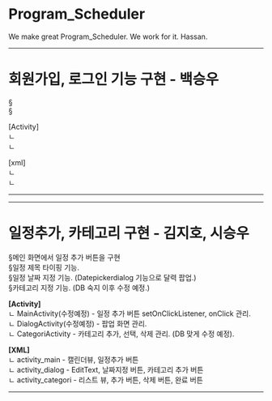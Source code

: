 # Program_Scheduler
We make great Program_Scheduler. We work for it. Hassan.
  
-------------------------------------------------------------------------------------------------
# 회원가입, 로그인 기능 구현 - 백승우  
   §  
   §  

[Activity]  
ㄴ  
ㄴ  

[xml]  
ㄴ  
ㄴ  


-------------------------------------------------------------------------------------------------
-------------------------------------------------------------------------------------------------
  
# 일정추가, 카테고리 구현 - 김지호, 시승우  
   §메인 화면에서 일정 추가 버튼을 구현  
   §일정 제목 타이핑 기능.  
   §일정 날짜 지정 기능. (Datepickerdialog 기능으로 달력 팝업.)  
   §카테고리 지정 기능. (DB 숙지 이후 수정 예정.)  
     
**[Activity]**  
ㄴ MainActivity(수정예정) - 일정 추가 버튼 setOnClickListener, onClick 관리.  
ㄴ DialogActivity(수정예정) - 팝업 화면 관리.  
ㄴ CategoriActivity - 카테고리 추가, 선택, 삭제 관리. (DB 맞게 수정 예정).  
  
**[XML]**  
ㄴ activity_main -  캘린더뷰, 일정추가 버튼  
ㄴ activity_dialog - EditText, 날짜지정 버튼, 카테고리 추가 버튼  
ㄴ activity_categori - 리스트 뷰, 추가 버튼, 삭제 버튼, 완료 버튼  
  
-------------------------------------------------------------------------------------------------
